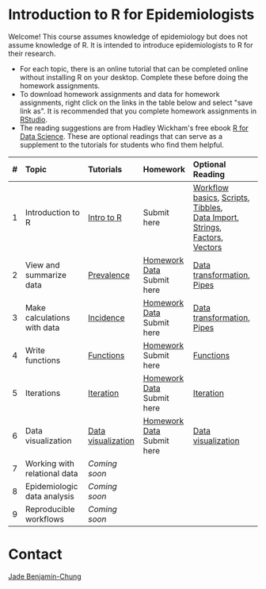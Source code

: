 # Introduction to R for Epidemiologists

Welcome! This course assumes knowledge of epidemiology but does not assume knowledge of R. It is intended to introduce epidemiologists to R for their research. 

- For each topic, there is an online tutorial that can be completed online without installing R on your desktop. Complete these before doing the homework assignments. 
- To download homework assignments and data for homework assignments, right click on the links in the table below and select "save link as". It is recommended that you complete homework assignments in [RStudio](https://www.rstudio.com/products/rstudio/download/#download). 
- The reading suggestions are from Hadley Wickham's free ebook [R for Data Science](http://r4ds.had.co.nz/index.html). These are optional readings that can serve as a supplement to the tutorials for students who find them helpful. 

|# | Topic | Tutorials  | Homework  | Optional Reading
|--- | :--- | :---       | :---       | :---   
|1 | Introduction to R |[Intro to R](https://jadebc.shinyapps.io/intro-to-R/)  | Submit here | [Workflow basics](http://r4ds.had.co.nz/workflow-basics.html), [Scripts](http://r4ds.had.co.nz/workflow-scripts.html), [Tibbles](http://r4ds.had.co.nz/tibbles.html), <br /> [Data Import](http://r4ds.had.co.nz/data-import.html), [Strings](http://r4ds.had.co.nz/strings.html), [Factors](http://r4ds.had.co.nz/factors.html), [Vectors](http://r4ds.had.co.nz/vectors.html)
|2 | View and summarize data |[Prevalence](https://jadebc.shinyapps.io/prevalence/) |<a href="https://github.com/UCB-Epi-R/R-for-epi/blob/master/homework/hw_prev.R" download>Homework</a> <br /> <a href="https://github.com/UCB-Epi-R/R-for-epi/blob/master/homework/washb-data.zip" download>Data</a><br /> Submit here| [Data transformation](http://r4ds.had.co.nz/transform.html), [Pipes](http://r4ds.had.co.nz/pipes.html)
|3 | Make calculations with data |[Incidence](https://jadebc.shinyapps.io/Incidence/) | <a href="https://github.com/UCB-Epi-R/R-for-epi/blob/master/homework/hw_inc.R" download>Homework</a> <br /> <a href="https://github.com/UCB-Epi-R/R-for-epi/blob/master/homework/hw_inc.RData" download>Data</a><br /> Submit here| [Data transformation](http://r4ds.had.co.nz/transform.html), [Pipes](http://r4ds.had.co.nz/pipes.html)
|4 | Write functions|[Functions](https://jadebc.shinyapps.io/Functions/) |<a href="https://github.com/UCB-Epi-R/R-for-epi/blob/master/homework/hw_functions.R" download>Homework</a><br /> Submit here|  [Functions](http://r4ds.had.co.nz/functions.html)
|5 | Iterations |[Iteration](https://jadebc.shinyapps.io/Iteration/)  |<a href="https://github.com/UCB-Epi-R/R-for-epi/blob/master/homework/iteration.R" download>Homework</a> <br /> <a href="https://github.com/UCB-Epi-R/R-for-epi/blob/master/homework/hw_mod.RData" download>Data</a><br /> Submit here|  [Iteration](http://r4ds.had.co.nz/iteration.html)
|6 | Data visualization | [Data visualization](https://jadebc.shinyapps.io/datavis)|<a href="https://github.com/UCB-Epi-R/R-for-epi/blob/master/homework/hw_datavis.R" download>Homework</a> <br /> <a href="https://osf.io/sn38y/">Data</a><br /> Submit here| [Data visualization](http://r4ds.had.co.nz/data-visualisation.html)
|7 | Working with relational data |*Coming soon*||
|8 | Epidemiologic data analysis |*Coming soon*||
|9 | Reproducible workflows |*Coming soon*||




# Contact
[Jade Benjamin-Chung](mailto:jadebc@berkeley.edu)  

<!-- ![alt text](http://bbd.berkeley.edu/uploads/5/4/3/7/54378593/published/benjamin-chung-jade_1.jpeg?1507227294 "Jade") -->
